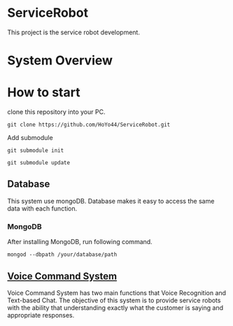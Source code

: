 # ServiceRobot

This project is the service robot development.

# System Overview

# How to start
clone this repository into your PC.
```
git clone https://github.com/HoYo44/ServiceRobot.git
```

Add submodule
```
git submodule init
```
```
git submodule update
```
## Database
This system use mongoDB. 
Database makes it easy to access the same data with each function.

### MongoDB
After installing MongoDB, run following command.
```
mongod --dbpath /your/database/path
```

## [Voice Command System](./VoiceCommand/VoiceCommand.md)
Voice Command System has two main functions that Voice Recognition and Text-based Chat.
The objective of this system is to provide service robots with the ability that understanding exactly what the customer is saying and appropriate responses.